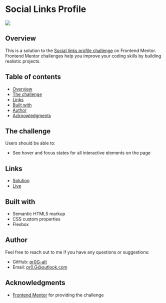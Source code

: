 # Social Links Profile

![](./screenshot.jpg)

## Overview

This is a solution to the [Social links profile challenge](https://www.frontendmentor.io/challenges/social-links-profile-UG32l9m6dQ) on Frontend Mentor. Frontend Mentor challenges help you improve your coding skills by building realistic projects.

## Table of contents

- [Overview](#overview)
- [The challenge](#the-challenge)
- [Links](#links)
- [Built with](#built-with)
- [Author](#author)
- [Acknowledgments](#acknowledgments)

## The challenge

Users should be able to:

- See hover and focus states for all interactive elements on the page

## Links

- [Solution](https://your-solution-url.com)
- [Live](https://pr0g-alt.github.io/Social-Links-Profile)

## Built with

- Semantic HTML5 markup
- CSS custom properties
- Flexbox

## Author

Feel free to reach out to me if you have any questions or suggestions:

- GitHub: [pr0G-alt](https://github.com/pr0G-alt)
- Email: pr0.G@outlook.com

## Acknowledgments

- [Frontend Mentor](https://www.frontendmentor.io) for providing the challenge
